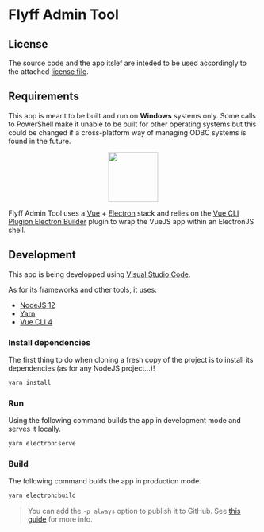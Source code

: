 # Flyff Admin Tool

## License

The source code and the app itslef are inteded to be used accordingly to the attached [license file](./LICENSE.md).

## Requirements

This app is meant to be built and run on **Windows** systems only.
Some calls to PowerShell make it unable to be built for other operating systems but this could be changed if a cross-platform way of managing ODBC systems is found in the future.

<p align="center">
	<img src="https://nklayman.github.io/vue-cli-plugin-electron-builder/hero.png" height="100">
</p>

Flyff Admin Tool uses a [Vue](https://vuejs.org/) + [Electron](https://www.electronjs.org/) stack and relies on the [Vue CLI Plugion Electron Builder](https://nklayman.github.io/vue-cli-plugin-electron-builder/) plugin to wrap the VueJS app within an ElectronJS shell.

## Development

This app is being developped using [Visual Studio Code](https://code.visualstudio.com/).

As for its frameworks and other tools, it uses:

- [NodeJS 12](https://nodejs.org/)
- [Yarn](https://yarnpkg.com/)
- [Vue CLI 4](https://cli.vuejs.org/)

### Install dependencies

The first thing to do when cloning a fresh copy of the project is to install its dependencies (as for any NodeJS project...)!

```sh
yarn install
```

### Run

Using the following command builds the app in development mode and serves it locally.

```sh
yarn electron:serve
```

### Build

The following command bulds the app in production mode.

```sh
yarn electron:build
```

> You can add the `-p always` option to publish it to GitHub.
> See [this guide](https://nklayman.github.io/vue-cli-plugin-electron-builder/guide/recipes.html#auto-update) for more info.
